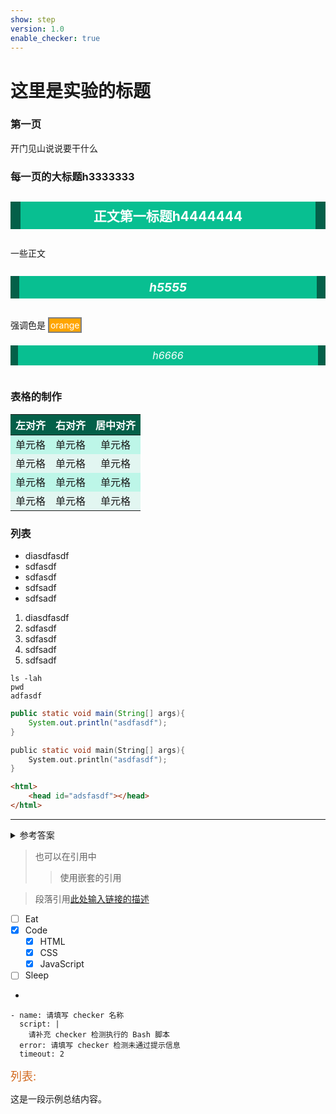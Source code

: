 ```yaml
---
show: step
version: 1.0
enable_checker: true
---
```


# 这里是实验的标题

<h3> 第一页</h3>
开门见山说说要干什么
<h3> 每一页的大标题h3333333</h3>
<h4  style="background:#08bf91;text-align:center;border-left:16px solid #046049;border-right:16px solid #046049;padding:7px;color:white;font-size:1.5em" >正文第一标题h4444444</h4>
 一些正文
 <h5 style="background:#08bf91;text-align:center;border-left:14px solid #046049;border-right:14px solid #046049;padding:6px;color:white;font-size:1.38em">h5555</h5> 
 强调色是
 <span style="border:2px grey solid;background:orange;color:white;padding:2px">orange</span>
 <h6 style="background:#08bf91;text-align:center;border-right:12px solid #046049;border-left:12px solid #046049;padding:6px;color:white;font-size:1.15em">h6666</h6> 

 
<h3> 表格的制作</h3>

<table>
<thead>
<tr>
<th align="left" style="background:#046049;color:white;">左对齐</th>
<th align="right" style="background:#046049;color:white;">右对齐</th>
<th align="center" style="background:#046049;color:white;">居中对齐</th>
</tr>
</thead>
<tbody>
<tr>
<td align="left"  style="background:#bdf6e8;">单元格</td>
<td align="right" style="background:#bdf6e8;">单元格</td>
<td align="center" style="background:#bdf6e8;">单元格</td>
</tr>
<tr>
<td align="left" style="background:#e2f6f1;">单元格</td>
<td align="right" style="background:#e2f6f1;">单元格</td>
<td align="center" style="background:#e2f6f1;">单元格</td>
</tr>
<tr>
<td align="left"  style="background:#bdf6e8;">单元格</td>
<td align="right" style="background:#bdf6e8;">单元格</td>
<td align="center" style="background:#bdf6e8;">单元格</td>
</tr>
<tr>
<td align="left" style="background:#e2f6f1;">单元格</td>
<td align="right" style="background:#e2f6f1;">单元格</td>
<td align="center" style="background:#e2f6f1;">单元格</td>
</tr>
</table>
<h3>列表</h3>
<ul>
    <li>diasdfasdf</li>
    <li>sdfasdf</li>
    <li>sdfasdf</li>
    <li>sdfsadf</li>
    <li>sdfsadf</li>
</ul>
<ol>
    <li>diasdfasdf</li>
    <li>sdfasdf</li>
    <li>sdfasdf</li>
    <li>sdfsadf</li>
    <li>sdfsadf</li>
</ol>

```shell
ls -lah
pwd
adfasdf
```

```java
public static void main(String[] args){
    System.out.println("asdfasdf");
}
```

```c
public static void main(String[] args){
    System.out.println("asdfasdf");
}
```

```html
<html>
    <head id="adsfasdf"></head>
</html>
```

<hr>

<details>
  <summary>参考答案</summary>
  <pre>
    <code>
在此补充你需要隐藏的参考答案代码。
    </code>
  </pre>
</details>

>也可以在引用中
>>使用嵌套的引用

> 段落引用[此处输入链接的描述](https://www.shiyanlou.com)


- [ ] Eat
- [x] Code
  - [x] HTML
  - [x] CSS
  - [x] JavaScript
- [ ] Sleep
- 

```checker
- name: 请填写 checker 名称
  script: |
    请补充 checker 检测执行的 Bash 脚本
  error: 请填写 checker 检测未通过提示信息
  timeout: 2
```
<font size=4 color=#D2691E>列表:</font>

这是一段示例总结内容。
